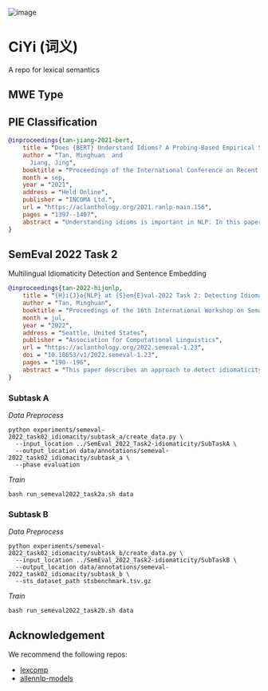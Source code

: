 ![image](https://user-images.githubusercontent.com/2136700/161353640-5bb7009d-5d50-4413-a752-f81fdad6a6d0.png)

# CiYi (词义)

A repo for lexical semantics

## MWE Type

## PIE Classification

```bibtex
@inproceedings{tan-jiang-2021-bert,
    title = "Does {BERT} Understand Idioms? A Probing-Based Empirical Study of {BERT} Encodings of Idioms",
    author = "Tan, Minghuan  and
      Jiang, Jing",
    booktitle = "Proceedings of the International Conference on Recent Advances in Natural Language Processing (RANLP 2021)",
    month = sep,
    year = "2021",
    address = "Held Online",
    publisher = "INCOMA Ltd.",
    url = "https://aclanthology.org/2021.ranlp-main.156",
    pages = "1397--1407",
    abstract = "Understanding idioms is important in NLP. In this paper, we study to what extent pre-trained BERT model can encode the meaning of a potentially idiomatic expression (PIE) in a certain context. We make use of a few existing datasets and perform two probing tasks: PIE usage classification and idiom paraphrase identification. Our experiment results suggest that BERT indeed can separate the literal and idiomatic usages of a PIE with high accuracy. It is also able to encode the idiomatic meaning of a PIE to some extent.",
}
```

## SemEval 2022 Task 2

Multilingual Idiomaticity Detection and Sentence Embedding

```bibtex
@inproceedings{tan-2022-hijonlp,
    title = "{H}i{J}o{NLP} at {S}em{E}val-2022 Task 2: Detecting Idiomaticity of Multiword Expressions using Multilingual Pretrained Language Models",
    author = "Tan, Minghuan",
    booktitle = "Proceedings of the 16th International Workshop on Semantic Evaluation (SemEval-2022)",
    month = jul,
    year = "2022",
    address = "Seattle, United States",
    publisher = "Association for Computational Linguistics",
    url = "https://aclanthology.org/2022.semeval-1.23",
    doi = "10.18653/v1/2022.semeval-1.23",
    pages = "190--196",
    abstract = "This paper describes an approach to detect idiomaticity only from the contextualized representation of a MWE over multilingual pretrained language models.Our experiments find that larger models are usually more effective in idiomaticity detection. However, using a higher layer of the model may not guarantee a better performance.In multilingual scenarios, the convergence of different languages are not consistent and rich-resource languages have big advantages over other languages.",
}
```

### Subtask A

_Data Preprocess_

```shell
python experiments/semeval-2022_task02_idiomacity/subtask_a/create_data.py \
  --input_location ../SemEval_2022_Task2-idiomaticity/SubTaskA \
  --output_location data/annotations/semeval-2022_task02_idiomacity/subtask_a \
  --phase evaluation
```

_Train_

```shell
bash run_semeval2022_task2a.sh data
```

### Subtask B

_Data Preprocess_

```shell
python experiments/semeval-2022_task02_idiomacity/subtask_b/create_data.py \
  --input_location ../SemEval_2022_Task2-idiomaticity/SubTaskB \
  --output_location data/annotations/semeval-2022_task02_idiomacity/subtask_b \
  --sts_dataset_path stsbenchmark.tsv.gz
```

_Train_

```shell
bash run_semeval2022_task2b.sh data
```

## Acknowledgement

We recommend the following repos:

* [lexcomp](https://github.com/vered1986/lexcomp)
* [allennlp-models](https://github.com/allenai/allennlp-models)
